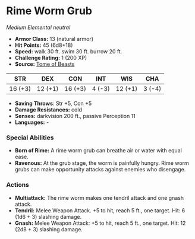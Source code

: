 # Rime Worm Grub

*Medium* *Elemental* *neutral*

- **Armor Class:** 13 (natural armor)
- **Hit Points:** 45 (6d8+18)
- **Speed:** walk 30 ft. swim 30 ft. burrow 20 ft.
- **Challenge Rating:** 1 (200 XP)
- **Source:** [Tome of Beasts](https://koboldpress.com/kpstore/product/tome-of-beasts-for-5th-edition-print/)

| STR | DEX | CON | INT | WIS | CHA |
| --- | --- | --- | --- | --- | --- |
| 16 (+3) | 12 (+1) | 16 (+3) | 4 (-3) | 12 (+1) | 3 (-4) |

- **Saving Throws**: Str +5, Con +5
- **Damage Resistances:** cold
- **Senses:** darkvision 200 ft., passive Perception 11
- **Languages:** -
### Special Abilities
- **Born of Rime:** A rime worm grub can breathe air or water with equal ease.
- **Ravenous:** At the grub stage, the worm is painfully hungry. Rime worm grubs can make opportunity attacks against enemies who disengage.
### Actions
- **Multiattack:** The rime worm makes one tendril attack and one gnash attack.
- **Tendril:** Melee Weapon Attack. +5 to hit, reach 5 ft., one target. Hit: 6 (1d6 + 3) slashing damage.
- **Gnash:** Melee Weapon Attack: +5 to hit, reach 5 ft., one target. Hit: 12 (2d8 + 3) slashing damage.

